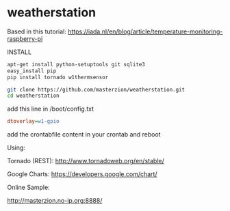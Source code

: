 # weatherstation

Based in this tutorial:
https://iada.nl/en/blog/article/temperature-monitoring-raspberry-pi


INSTALL
``` bash
apt-get install python-setuptools git sqlite3
easy_install pip
pip install tornado w1thermsensor

git clone https://github.com/masterzion/weatherstation.git
cd weatherstation
``` 

add this line in  /boot/config.txt
``` ini
dtoverlay=w1-gpio
```



add the crontabfile content in your crontab and reboot


Using: 

Tornado (REST): http://www.tornadoweb.org/en/stable/

Google Charts: https://developers.google.com/chart/



Online Sample:

http://masterzion.no-ip.org:8888/
